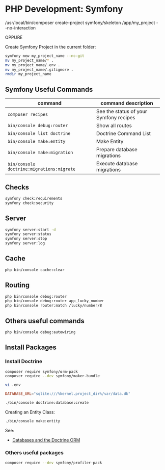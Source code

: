 # PHP Development: Symfony

/usr/local/bin/composer create-project symfony/skeleton /app/my_project  --no-interaction

OPPURE

Create Symfony Project in the current folder:

```bash
symfony new my_project_name --no-git
mv my_project_name/* .
mv my_project_name/.env .
mv my_project_name/.gitignore .
rmdir my_project_name
```

## Symfony Useful Commands

| command                                     | command description                            |
|---------------------------------------------|------------------------------------------------|
| `composer recipes`                          | See the status of your Symfony recipes         |
| `bin/console debug:router`                  | Show all routes                                |
| `bin/console list doctrine`                 | Doctrine Command List                          |
| `bin/console make:entity`                   | Make Entity                                    |
| `bin/console make:migration`                | Prepare database migrations                    |
| `bin/console doctrine:migrations:migrate`   | Execute database migrations                    |

## Checks

```bash
symfony check:requirements
symfony check:security
```

## Server

```bash
symfony server:start -d
symfony server:status
symfony server:stop
symfony server:log
```

## Cache

```bash
php bin/console cache:clear
```

## Routing

```bash
php bin/console debug:router
php bin/console debug:router app_lucky_number
php bin/console router:match /lucky/number/8
```

## Others useful commands

```bash
php bin/console debug:autowiring
```

## Install Packages

### Install Doctrine

```bash
composer require symfony/orm-pack
composer require --dev symfony/maker-bundle
```

```bash
vi .env
```

```conf
DATABASE_URL="sqlite:///%kernel.project_dir%/var/data.db"
```

```bash
./bin/console doctrine:database:create
```

Creating an Entity Class:

```bash
./bin/console make:entity
```

See:

- [Databases and the Doctrine ORM](https://symfony.com/doc/current/doctrine.html)

### Others useful packages

```bash
composer require --dev symfony/profiler-pack
```
